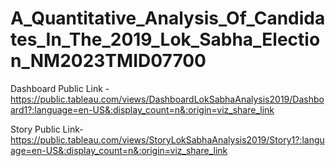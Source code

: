 # A_Quantitative_Analysis_Of_Candidates_In_The_2019_Lok_Sabha_Election_NM2023TMID07700


Dashboard Public Link -https://public.tableau.com/views/DashboardLokSabhaAnalysis2019/Dashboard1?:language=en-US&:display_count=n&:origin=viz_share_link

Story Public Link-https://public.tableau.com/views/StoryLokSabhaAnalysis2019/Story1?:language=en-US&:display_count=n&:origin=viz_share_link
